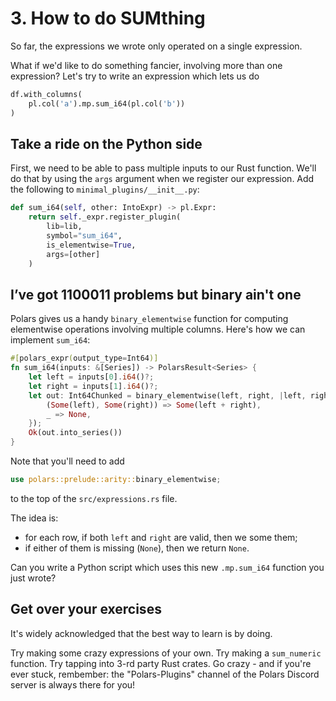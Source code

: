 # 3. How to do SUMthing

So far, the expressions we wrote only operated on a single expression.

What if we'd like to do something fancier, involving more than one expression?
Let's try to write an expression which lets us do
```python
df.with_columns(
    pl.col('a').mp.sum_i64(pl.col('b'))
)
```

## Take a ride on the Python side

First, we need to be able to pass multiple inputs to our Rust function. We'll do that
by using the `args` argument when we register our expression. Add the following to
`minimal_plugins/__init__.py`:

```python
def sum_i64(self, other: IntoExpr) -> pl.Expr:
    return self._expr.register_plugin(
        lib=lib,
        symbol="sum_i64",
        is_elementwise=True,
        args=[other]
    )
```

## I’ve got 1100011 problems but binary ain't one

Polars gives us a handy `binary_elementwise` function for computing elementwise operations
involving multiple columns. Here's how we can implement `sum_i64`:

```Rust
#[polars_expr(output_type=Int64)]
fn sum_i64(inputs: &[Series]) -> PolarsResult<Series> {
    let left = inputs[0].i64()?;
    let right = inputs[1].i64()?;
    let out: Int64Chunked = binary_elementwise(left, right, |left, right| match (left, right) {
        (Some(left), Some(right)) => Some(left + right),
        _ => None,
    });
    Ok(out.into_series())
}
```
Note that you'll need to add
```Rust
use polars::prelude::arity::binary_elementwise;
```
to the top of the `src/expressions.rs` file.

The idea is:
- for each row, if both `left` and `right` are valid, then we some them;
- if either of them is missing (`None`), then we return `None`.

Can you write a Python script which uses this new `.mp.sum_i64` function
you just wrote?

## Get over your exercises

It's widely acknowledged that the best way to learn is by doing.

Try making some crazy expressions of your own. Try making a `sum_numeric` function.
Try tapping into 3-rd party Rust crates. Go crazy - and if you're ever stuck, rembember:
the "Polars-Plugins" channel of the Polars Discord server is always there for you!
